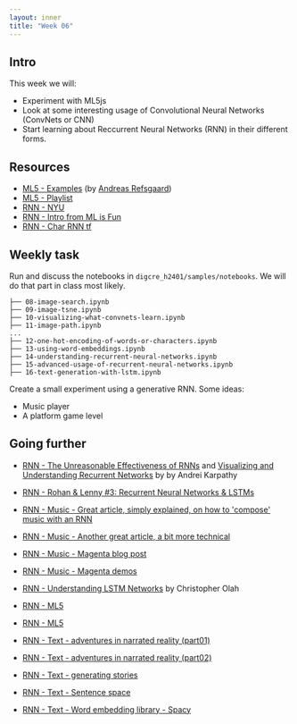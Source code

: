 ```yaml
---
layout: inner
title: "Week 06" 
---
```



## Intro

This week we will: 
+ Experiment with ML5js
+ Look at some interesting usage of Convolutional Neural Networks (ConvNets or CNN) 
+ Start learning about Reccurrent Neural Networks (RNN) in their different forms.


## Resources

+ [ML5 - Examples](https://ml5-fellowship-2020.github.io/examples/) (by [Andreas Refsgaard](https://github.com/AndreasRef))
+ [ML5 - Playlist](https://www.youtube.com/watch?v=26uABexmOX4&feature=youtu.be&list=PLRqwX-V7Uu6YPSwT06y_AEYTqIwbeam3y)
+ [RNN - NYU](https://github.com/ml5js/Intro-ML-Arts-IMA-F20/tree/main/07_rnn)
+ [RNN - Intro from ML is Fun](https://medium.com/@ageitgey/machine-learning-is-fun-part-2-a26a10b68df3)
+ [RNN - Char RNN tf](https://github.com/sherjilozair/char-rnn-tensorflow)

## Weekly task

Run and discuss the notebooks in `digcre_h2401/samples/notebooks`. We will do that part in class most likely.

```
├── 08-image-search.ipynb
├── 09-image-tsne.ipynb
├── 10-visualizing-what-convnets-learn.ipynb
├── 11-image-path.ipynb
...
├── 12-one-hot-encoding-of-words-or-characters.ipynb
├── 13-using-word-embeddings.ipynb
├── 14-understanding-recurrent-neural-networks.ipynb
├── 15-advanced-usage-of-recurrent-neural-networks.ipynb
├── 16-text-generation-with-lstm.ipynb
```

Create a small experiment using a generative RNN. Some ideas:

+ Music player 
+ A platform game level

## Going further

+ [RNN - The Unreasonable Effectiveness of RNNs](http://karpathy.github.io/2015/05/21/rnn-effectiveness/) and [Visualizing and Understanding Recurrent Networks](https://skillsmatter.com/skillscasts/6611-visualizing-and-understanding-recurrent-networks) by by Andrei Karpathy
+ [RNN - Rohan & Lenny #3: Recurrent Neural Networks & LSTMs](https://ayearofai.com/rohan-lenny-3-recurrent-neural-networks-10300100899b)
+ [RNN - Music - Great article, simply explained, on how to 'compose' music with an RNN](https://maraoz.com/2016/02/02/abc-rnn/)
+ [RNN - Music - Another great article, a bit more technical](http://www.hexahedria.com/2015/08/03/composing-music-with-recurrent-neural-networks/)
+ [RNN - Music - Magenta blog post](https://magenta.tensorflow.org/performance-rnn)
+ [RNN - Music - Magenta demos](https://magenta.tensorflow.org/demos)
+ [RNN - Understanding LSTM Networks](http://colah.github.io/posts/2015-08-Understanding-LSTMs/) by Christopher Olah

+ [RNN - ML5 ](https://ml5js.org/docs/training-lstm)
+ [RNN - ML5 ](https://blog.paperspace.com/training-an-lstm-and-using-the-model-in-ml5-js)
+ [RNN - Text - adventures in narrated reality (part01)](https://medium.com/artists-and-machine-intelligence/adventures-in-narrated-reality-6516ff395ba3)
+ [RNN - Text - adventures in narrated reality (part02)](https://medium.com/artists-and-machine-intelligence/adventures-in-narrated-reality-part-ii-dc585af054cb)
+ [RNN - Text - generating stories](https://medium.com/@samim/generating-stories-about-images-d163ba41e4ed)
+ [RNN - Text - Sentence space](https://www.robinsloan.com/notes/voyages-in-sentence-space/)
+ [RNN - Text - Word embedding library - Spacy]()
